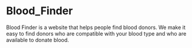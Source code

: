 # Blood_Finder
Blood Finder is a website that helps people find blood donors. We make it easy to find donors who are compatible with your blood type and who are available to donate blood.
